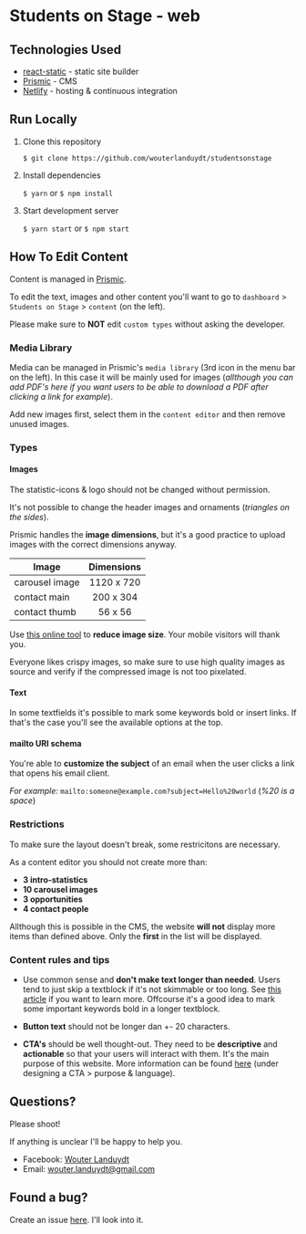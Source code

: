 # Students on Stage - web

## Technologies Used

* [react-static](https://github.com/nozzle/react-static) - static site builder
* [Prismic](https://prismic.io) - CMS
* [Netlify](https://www.netlify.com/) - hosting & continuous integration

## Run Locally

1.  Clone this repository

    `$ git clone https://github.com/wouterlanduydt/studentsonstage`

2.  Install dependencies

    `$ yarn` or `$ npm install`

3.  Start development server

    `$ yarn start` or `$ npm start`

## How To Edit Content

Content is managed in [Prismic](https://prismic.io).

To edit the text, images and other content you'll want to go to `dashboard` > `Students on Stage` > `content` (on the left).

Please make sure to **NOT** edit `custom types` without asking the developer.

### Media Library

Media can be managed in Prismic's `media library` (3rd icon in the menu bar on the left). In this case it will be mainly used for images (_allthough you can add PDF's here if you want users to be able to download a PDF after clicking a link for example_).

Add new images first, select them in the `content editor` and then remove unused images.

### Types

#### Images

The statistic-icons & logo should not be changed without permission.

It's not possible to change the header images and ornaments (_triangles on the sides_).

Prismic handles the **image dimensions**, but it's a good practice to upload images with the correct dimensions anyway.

| Image          | Dimensions |
| -------------- | :--------: |
| carousel image | 1120 x 720 |
| contact main   | 200 x 304  |
| contact thumb  |  56 x 56   |

Use [this online tool](http://optimizilla.com/nl/) to **reduce image size**. Your mobile visitors will thank you.

Everyone likes crispy images, so make sure to use high quality images as source and verify if the compressed image is not too pixelated.

#### Text

In some textfields it's possible to mark some keywords bold or insert links. If that's the case you'll see the available options at the top.

#### mailto URI schema

You're able to **customize the subject** of an email when the user clicks a link that opens his email client.

_For example:_ `mailto:someone@example.com?subject=Hello%20world` (_%20 is a space_)

### Restrictions

To make sure the layout doesn't break, some restricitons are necessary.

As a content editor you should not create more than:

* **3 intro-statistics**
* **10 carousel images**
* **3 opportunities**
* **4 contact people**

Allthough this is possible in the CMS, the website **will not** display more items than defined above. Only the **first** in the list will be displayed.

### Content rules and tips

* Use common sense and **don't make text longer than needed**. Users tend to just skip a textblock if it's not skimmable or too long. See [this article](https://www.nngroup.com/articles/how-little-do-users-read) if you want to learn more. Offcourse it's a good idea to mark some important keywords bold in a longer textblock.

* **Button text** should not be longer dan +- 20 characters.

* **CTA's** should be well thought-out. They need to be **descriptive** and **actionable** so that your users will interact with them. It's the main purpose of this website. More information can be found [here](https://litmus.com/blog/click-tap-and-touch-a-guide-to-cta-best-practices) (under designing a CTA > purpose & language).

## Questions?

Please shoot!

If anything is unclear I'll be happy to help you.

* Facebook: [Wouter Landuydt](https://www.facebook.com/wouter.landuydt)
* Email: [wouter.landuydt@gmail.com](mailto:wouter.landuydt@gmail.com)

## Found a bug?

Create an issue [here](https://github.com/wouterlanduydt/studentsonstage/issues). I'll look into it.
